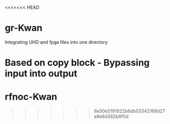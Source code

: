 <<<<<<< HEAD
# gr-Kwan
Integrating UHD and fpga files into one directory

Based on copy block - Bypassing input into output
=======
# rfnoc-Kwan
>>>>>>> 8e50e5191922b6db53342168d27a8e6d382b6f0d

